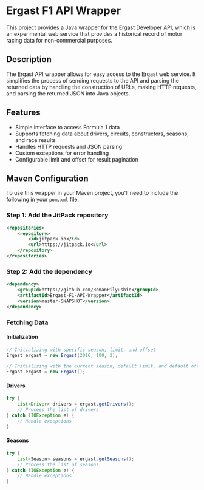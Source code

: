# Ergast F1 API Wrapper

This project provides a Java wrapper for the Ergast Developer API, which is an experimental web service that provides a historical record of motor racing data for non-commercial purposes.

## Description

The Ergast API wrapper allows for easy access to the Ergast web service. It simplifies the process of sending requests to the API and parsing the returned data by handling the construction of URLs, making HTTP requests, and parsing the returned JSON into Java objects.

## Features

- Simple interface to access Formula 1 data
- Supports fetching data about drivers, circuits, constructors, seasons, and race results
- Handles HTTP requests and JSON parsing
- Custom exceptions for error handling
- Configurable limit and offset for result pagination

## Maven Configuration

To use this wrapper in your Maven project, you'll need to include the following in your `pom.xml` file:

### Step 1: Add the JitPack repository

```xml
<repositories>
    <repository>
        <id>jitpack.io</id>
        <url>https://jitpack.io</url>
    </repository>
</repositories>
```

### Step 2: Add the dependency
```xml
<dependency>
    <groupId>https://github.com/RomanPilyushin</groupId>
    <artifactId>Ergast-F1-API-Wrapper</artifactId>
    <version>master-SNAPSHOT</version>
</dependency>
```

### Fetching Data
#### Initialization
```java
// Initializing with specific season, limit, and offset
Ergast ergast = new Ergast(2016, 100, 2);

// Initializing with the current season, default limit, and default offset
Ergast ergast = new Ergast();

```


#### Drivers
```java
try {
    List<Driver> drivers = ergast.getDrivers();
    // Process the list of drivers
} catch (IOException e) {
    // Handle exceptions
}
```

#### Seasons
```java
try {
    List<Season> seasons = ergast.getSeasons();
    // Process the list of seasons
} catch (IOException e) {
    // Handle exceptions
}
```

